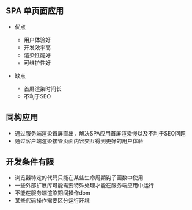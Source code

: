 ## SPA 单页面应用
+ 优点
  + 用户体验好 
  + 开发效率高
  + 渲染性能好
  + 可维护性好

+ 缺点
  + 首屏渲染时间长
  + 不利于SEO

## 同构应用
+ 通过服务端渲染首屏直出，解决SPA应用首屏渲染慢以及不利于SEO问题
+ 通过客户端渲染接管页面内容交互得到更好的用户体验

## 开发条件有限
+ 浏览器特定的代码只能在某些生命周期钩子函数中使用
+ 一些外部扩展库可能需要特殊处理才能在服务端应用中运行
+ 不能在服务端渲染期间操作dom
+ 某些代码操作需要区分运行环境


